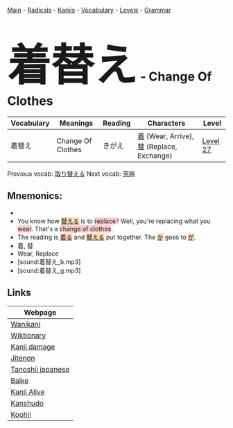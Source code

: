 <style> bigfont {font-size: 100px}</style>
[Main](../README.md) -
[Radicals](../radicals.md) -
[Kanjis](../kanjis.md) -
[Vocabulary](../vocabulary.md) -
[Levels](../levels.md) -
[Grammar](../grammar.md)
# <bigfont> 着替え</bigfont> - Change Of Clothes 

| Vocabulary | Meanings | Reading | Characters | Level |
| --- | --- | --- | --- | --- |
| 着替え | Change Of Clothes | きがえ |  [着](../kanjis/着.md) (Wear, Arrive), [替](../kanjis/替.md) (Replace, Exchange) | [Level 27](../levels/wk_level27.md) |

Previous vocab: [取り替える](取り替える.md) Next vocab: [究極](究極.md) 

## Mnemonics:

* 
* You know how <span style="background-color:#fed8b1"> [替える](https://jisho.org/search/替える)</span> is to <span style="background-color:#ffcccb"> replace</span>? Well, you're replacing what you <span style="background-color:#ffcccb"> wear</span>. That's a <span style="background-color:#ffcccb"> change of clothes</span>.
* The reading is <span style="background-color:#fed8b1"> [着る](https://jisho.org/search/着る)</span> and <span style="background-color:#fed8b1"> [替える](https://jisho.org/search/替える)</span> put together. The <span style="background-color:#fed8b1"> [か](https://jisho.org/search/か)</span> goes to <span style="background-color:#fed8b1"> [が](https://jisho.org/search/が)</span>.
* 着, 替
* Wear, Replace
* [sound:着替え_b.mp3]
* [sound:着替え_g.mp3]


## Links 

| Webpage |
| --- |
| [Wanikani          ](https://www.wanikani.com/kanji/着替え) |
| [Wiktionary        ](https://en.wiktionary.org/wiki/着替え) |
| [Kanji damage      ](http://www.kanjidamage.com/kanji/search?utf8=✓&q=着替え) |
| [Jitenon           ](https://jitenon.com/kanji/着替え) |
| [Tanoshii japanese ](https://www.tanoshiijapanese.com/dictionary/kanji.cfm?k=着替え) |
| [Baike             ](https://baike.baidu.com/item/着替え) |
| [Kanji Alive       ](https://app.kanjialive.com/着替え) |
| [Kanshudo          ](https://www.kanshudo.com/searchmn?q=着替え) |
| [Koohii            ](https://kanji.koohii.com/study/kanji/着替え) |
